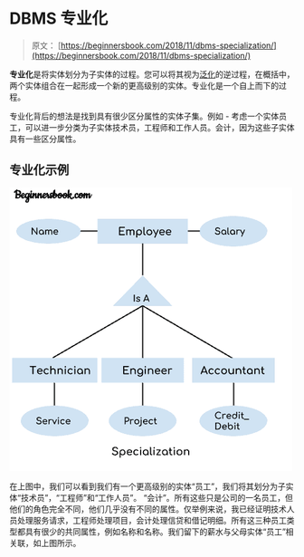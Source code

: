 # DBMS 专业化

> 原文： [https://beginnersbook.com/2018/11/dbms-specialization/](https://beginnersbook.com/2018/11/dbms-specialization/)

**专业化**是将实体划分为子实体的过程。您可以将其视为[泛化](https://beginnersbook.com/2018/11/dbms-generalization/)的逆过程，在概括中，两个实体组合在一起形成一个新的更高级别的实体。专业化是一个自上而下的过程。

专业化背后的想法是找到具有很少区分属性的实体子集。例如 - 考虑一个实体员工，可以进一步分类为子实体技术员，工程师和工作人员。会计，因为这些子实体具有一些区分属性。

## 专业化示例

![DBMS Specialization example](img/aca49475bb2aa08ff8304967485ca0d3.jpg)

在上图中，我们可以看到我们有一个更高级别的实体“员工”，我们将其划分为子实体“技术员”，“工程师”和“工作人员”。 “会计”。所有这些只是公司的一名员工，但他们的角色完全不同，他们几乎没有不同的属性。仅举例来说，我已经证明技术人员处理服务请求，工程师处理项目，会计处理信贷和借记明细。所有这三种员工类型都具有很少的共同属性，例如名称和名称。我们留下的薪水与父母实体“员工”相关联，如上图所示。